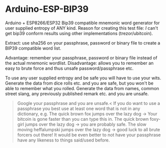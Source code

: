 # Arduino-ESP-BIP39

Arduino + ESP8266/ESP32 Bip39 compatible mnemonic word generator for user supplied entropy of ANY kind.
Reason for creating this test file: *I* can't get bip39 conform results using other implementations (trezor/ubitcoin).

Extract: use sha256 on your passphrase, password or binary file to create a BIP39 compatible word list.

Advantage: remember your passphrase, password or binary file instead of the actual mnemonic wordlist.
Disadvantage: allows you to remember an easy to brute force and thus unsafe password/passphrase etc.

To use any user supplied entropy and be safe you will have to use your wits. Generate the data from dice rolls etc. and you are safe,
but you won't be able to remember what you rolled.
Generate the data from names, common street slang, any previously published remark etc. and you are unsafe.
>Google your passphrase and you are unsafe.<
If you do want to use a passphrase you best use at least one word that is not in any dictionary, e.g.
The quick brown fox jumps over the lazy dog -> Your bitcoin is gone faster than you can type this in.
The quick brown foxy-girl jumps over the lazy dog -> you are probably safe.
The slow moving heffalumpski jumps over the lazy dog -> good luck to all brute forcers out there!
It would be even better to not have your passphrase have any likeness to things said/used before. 
